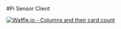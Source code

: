 #Pi Sensor Client

[![Waffle.io - Columns and their card count](https://badge.waffle.io/jameshamann/pi-sensor-client.svg?columns=all)](https://waffle.io/jameshamann/pi-sensor-client)
